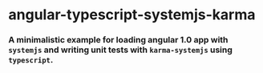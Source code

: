 # angular-typescript-systemjs-karma

### A minimalistic example for loading angular 1.0 app with `systemjs` and writing unit tests with `karma-systemjs` using `typescript`.